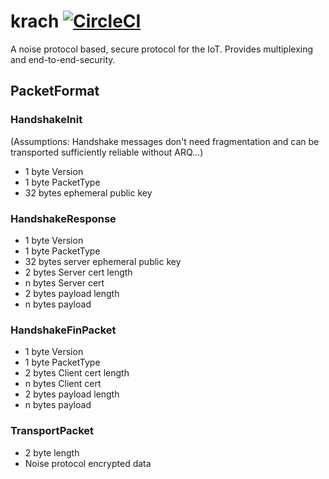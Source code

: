 # krach [![CircleCI](https://circleci.com/gh/connctd/krach.svg?style=svg&circle-token=b0961925919f150e25c3148e6b8e5ba4e8ff4ab7)](https://circleci.com/gh/connctd/krach)

A noise protocol based, secure protocol for the IoT. Provides multiplexing and end-to-end-security.

## PacketFormat

### HandshakeInit
(Assumptions: Handshake messages don't need fragmentation and can be transported sufficiently reliable without ARQ...)
* 1 byte Version
* 1 byte PacketType
* 32 bytes ephemeral public key

### HandshakeResponse

* 1 byte Version
* 1 byte PacketType
* 32 bytes server ephemeral public key
* 2 bytes Server cert length
* n bytes Server cert
* 2 bytes payload length
* n bytes payload

### HandshakeFinPacket

* 1 byte Version
* 1 byte PacketType
* 2 bytes Client cert length
* n bytes Client cert
* 2 bytes payload length
* n bytes payload

### TransportPacket

* 2 byte length
* Noise protocol encrypted data